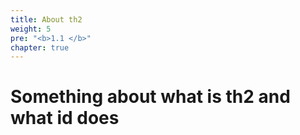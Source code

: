 ```yaml
---
title: About th2
weight: 5
pre: "<b>1.1 </b>"
chapter: true
---
```




# Something about what is th2 and what id does


